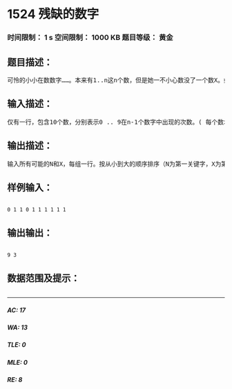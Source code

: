 # 1524 残缺的数字   
### 时间限制： 1 s     空间限制： 1000 KB     题目等级： 黄金  
## 题目描述：  

<pre>
可怜的小小在数数字……。本来有1..n这n个数，但是她一不小心数没了一个数X。如果这个事情被残酷的Evil Zig 发现，那么这个可怜的小女孩将会……。为了拯救小小我们必须找到那个失踪的数X！现在我们现在只知道 0..9个十个数字在这剩下的N-1个数中分别出现的次数，你必须以次求出N和X。若有多组解，则全部输出，每行一组。
</pre>
  
  
## 输入描述：  

<pre>
仅有一行，包含10个数，分别表示0 .. 9在n-1个数字中出现的次数。( 每个数均不大于300 )
</pre>
  
  
## 输出描述：  

<pre>
输入所有可能的N和X，每组一行。按从小到大的顺序排序（N为第一关键字，X为第二关键字）。若无解，输出“NO ANSWER”。
</pre>
  
  
## 样例输入：  

<pre><code>
0 1 1 0 1 1 1 1 1 1
</code></pre>
  
  
## 输出输出：  

<pre><code>
9 3
</code></pre>
  
  
## 数据范围及提示：  

<pre>
</pre>
  
  
***  

##### AC: 17  
##### WA: 13  
##### TLE: 0  
##### MLE: 0  
##### RE: 8  
